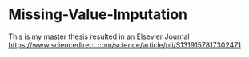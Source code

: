 # Missing-Value-Imputation
This is my master thesis resulted in an Elsevier Journal
https://www.sciencedirect.com/science/article/pii/S1319157817302471
